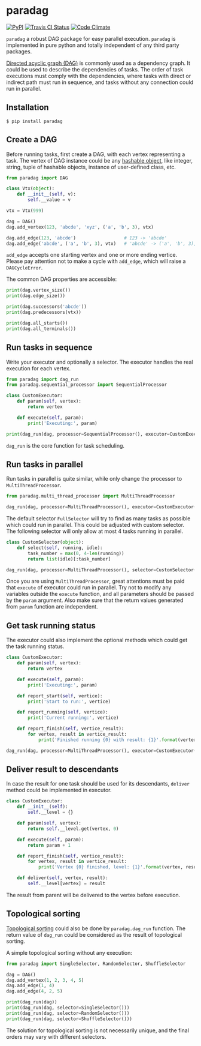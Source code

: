 # paradag

[![PyPI](https://badge.fury.io/py/paradag.svg)](https://badge.fury.io/py/paradag)
[![Travis CI Status](https://travis-ci.org/xianghuzhao/paradag.svg?branch=master)](https://travis-ci.org/xianghuzhao/paradag)
[![Code Climate](https://codeclimate.com/github/xianghuzhao/paradag/badges/gpa.svg)](https://codeclimate.com/github/xianghuzhao/paradag)

`paradag` a robust DAG package for easy parallel execution.
`paradag` is implemented in pure python and totally independent of any
third party packages.

[Directed acyclic graph (DAG)](https://en.wikipedia.org/wiki/Directed_acyclic_graph)
is commonly used as a dependency graph. It could be used to describe the
dependencies of tasks.
The order of task executions must comply with the dependencies,
where tasks with direct or indirect path must run in sequence,
and tasks without any connection could run in parallel.


## Installation

```shell
$ pip install paradag
```


## Create a DAG

Before running tasks, first create a DAG,
with each vertex representing a task.
The vertex of DAG instance could be any
[hashable object](https://docs.python.org/3/glossary.html#term-hashable),
like integer, string, tuple of hashable objects, instance of
user-defined class, etc.

```python
from paradag import DAG

class Vtx(object):
    def __init__(self, v):
        self.__value = v

vtx = Vtx(999)

dag = DAG()
dag.add_vertex(123, 'abcde', 'xyz', ('a', 'b', 3), vtx)

dag.add_edge(123, 'abcde')                  # 123 -> 'abcde'
dag.add_edge('abcde', ('a', 'b', 3), vtx)   # 'abcde' -> ('a', 'b', 3), 'abcde' -> vtx
```

`add_edge` accepts one starting vertex and one or more ending vertice.
Please pay attention not to make a cycle with `add_edge`,
which will raise a `DAGCycleError`.

The common DAG properties are accessible:

```python
print(dag.vertex_size())
print(dag.edge_size())

print(dag.successors('abcde'))
print(dag.predecessors(vtx))

print(dag.all_starts())
print(dag.all_terminals())
```


## Run tasks in sequence

Write your executor and optionally a selector.
The executor handles the real execution for each vertex.

```python
from paradag import dag_run
from paradag.sequential_processor import SequentialProcessor

class CustomExecutor:
    def param(self, vertex):
        return vertex

    def execute(self, param):
        print('Executing:', param)

print(dag_run(dag, processor=SequentialProcessor(), executor=CustomExecutor()))
```

`dag_run` is the core function for task scheduling.


## Run tasks in parallel

Run tasks in parallel is quite similar, while only change the processor
to `MultiThreadProcessor`.

```python
from paradag.multi_thread_processor import MultiThreadProcessor

dag_run(dag, processor=MultiThreadProcessor(), executor=CustomExecutor())
```

The default selector `FullSelector` will try to find as many tasks
as possible which could run in parallel.
This could be adjusted with custom selector.
The following selector will only allow at most 4 tasks running in parallel.

```python
class CustomSelector(object):
    def select(self, running, idle):
        task_number = max(0, 4-len(running))
        return list(idle)[:task_number]

dag_run(dag, processor=MultiThreadProcessor(), selector=CustomSelector(), executor=CustomExecutor())
```

Once you are using `MultiThreadProcessor`, great attentions must be
paid that `execute` of executor could run in parallel. Try not to modify
any variables outside the `execute` function, and all parameters should
be passed by the `param` argument. Also make sure that the return values
generated from `param` function are independent.


## Get task running status

The executor could also implement the optional methods which could get
the task running status.

```python
class CustomExecutor:
    def param(self, vertex):
        return vertex

    def execute(self, param):
        print('Executing:', param)

    def report_start(self, vertice):
        print('Start to run:', vertice)

    def report_running(self, vertice):
        print('Current running:', vertice)

    def report_finish(self, vertice_result):
        for vertex, result in vertice_result:
            print('Finished running {0} with result: {1}'.format(vertex, result))

dag_run(dag, processor=MultiThreadProcessor(), executor=CustomExecutor())
```


## Deliver result to descendants

In case the result for one task should be used for its descendants,
`deliver` method could be implemented in executor.

```python
class CustomExecutor:
    def __init__(self):
        self.__level = {}

    def param(self, vertex):
        return self.__level.get(vertex, 0)

    def execute(self, param):
        return param + 1

    def report_finish(self, vertice_result):
        for vertex, result in vertice_result:
            print('Vertex {0} finished, level: {1}'.format(vertex, result))

    def deliver(self, vertex, result):
        self.__level[vertex] = result
```

The result from parent will be delivered to the vertex before execution.


## Topological sorting

[Topological sorting](https://en.wikipedia.org/wiki/Topological_sorting)
could also be done by `paradag.dag_run` function.
The return value of `dag_run` could be considered as
the result of topological sorting.

A simple topological sorting without any execution:

```python
from paradag import SingleSelector, RandomSelector, ShuffleSelector

dag = DAG()
dag.add_vertex(1, 2, 3, 4, 5)
dag.add_edge(1, 4)
dag.add_edge(4, 2, 5)

print(dag_run(dag))
print(dag_run(dag, selector=SingleSelector()))
print(dag_run(dag, selector=RandomSelector()))
print(dag_run(dag, selector=ShuffleSelector()))
```

The solution for topological sorting is not necessarily unique,
and the final orders may vary with different selectors.
